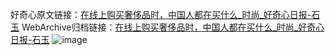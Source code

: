 好奇心原文链接：[在线上购买奢侈品时，中国人都在买什么_时尚_好奇心日报-石玉](https://www.qdaily.com/articles/8843.html)
WebArchive归档链接：[在线上购买奢侈品时，中国人都在买什么_时尚_好奇心日报-石玉](http://web.archive.org/web/20190623153540/https://www.qdaily.com/articles/8843.html)
![image](http://ww3.sinaimg.cn/large/007d5XDply1g3vdxdbxkkj30u036f4qp)